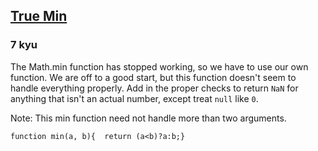 <h2><a href=https://www.codewars.com/kata/52378b3ee72f21e1ea000045/train/javascript target="_blank">True Min</a></h2><h3>7 kyu</h3><p>The Math.min function has stopped working, so we have to use our own function.  We are off to a good start, but this function doesn't seem to handle everything properly. Add in the proper checks to return <code>NaN</code> for anything that isn't an actual number, except treat <code>null</code> like <code>0</code>.</p><p>Note: This min function need not handle more than two arguments.</p><pre><code>function min(a, b){  return (a&lt;b)?a:b;}</code></pre>